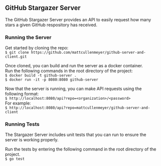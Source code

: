 ## GitHub Stargazer Server

The GitHub Stargazer Server provides an API to easily request how many stars a given GitHub respository has received. 

### Running the Server

Get started by cloning the repo:  
`$ git clone https://github.com/mattcullenmeyer/github-server-and-client.git`  

Once cloned, you can build and run the server as a docker container.  
Run the following commands in the root directory of the project:  
`$ docker build -t github-server .`  
`$ docker run -it -p 8080:8080 github-server`

Now that the server is running, you can make API requests using the following format:  
`$ http://localhost:8080/api?repo=<organization>/<password>`  
For example:  
`$ http://localhost:8080/api?repo=mattcullenmeyer/github-server-and-client`

### Running Tests

The Stargazer Server includes unit tests that you can run to ensure the server is working properly.  

Run the tests by entering the following command in the root directory of the project.  
`$ go test`